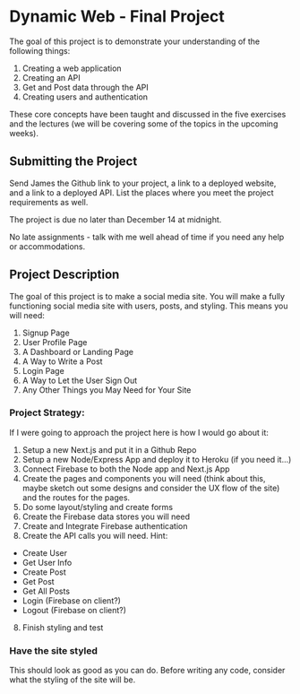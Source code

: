 # Dynamic Web - Final Project

The goal of this project is to demonstrate your understanding of the following things:

1. Creating a web application
2. Creating an API
3. Get and Post data through the API
4. Creating users and authentication

These core concepts have been taught and discussed in the five exercises and the lectures (we will be covering some of the topics in the upcoming weeks).

## Submitting the Project

Send James the Github link to your project, a link to a deployed website, and a link to a deployed API. List the places where you meet the project requirements as well.

The project is due ​no later than December 14 at midnight​.

No late assignments - talk with me well ahead of time if you need any help or accommodations.

## Project Description

The goal of this project is to make a social media site. You will make a fully functioning social media site with users, posts, and styling. This means you will need:

1. Signup Page
2. User Profile Page
3. A Dashboard or Landing Page
4. A Way to Write a Post
5. Login Page
6. A Way to Let the User Sign Out
7. Any Other Things you May Need for Your Site

### Project Strategy:

If I were going to approach the project here is how I would go about it:

1. Setup a new Next.js and put it in a Github Repo
2. Setup a new Node/Express App and deploy it to Heroku (if you need it...)
3. Connect Firebase to both the Node app and Next.js App
4. Create the pages and components you will need (think about this, maybe sketch out some designs and consider the UX flow of the site) and the routes for the pages.
5. Do some layout/styling and create forms
6. Create the Firebase data stores you will need
7. Create and Integrate Firebase authentication
8. Create the API calls you will need. Hint:

- Create User
- Get User Info
- Create Post
- Get Post
- Get All Posts
- Login (Firebase on client?)
- Logout (Firebase on client?)

8. Finish styling and test

### Have the site styled

This should look as good as you can do. Before writing any code, consider what the styling of the site will be.
